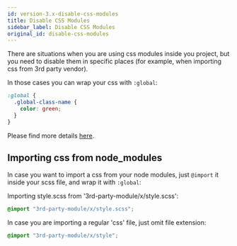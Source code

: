 ```yaml
---
id: version-3.x-disable-css-modules
title: Disable CSS Modules
sidebar_label: Disable CSS Modules
original_id: disable-css-modules
---
```


There are situations when you are using css modules inside you project, but you need to disable them in specific places (for example, when importing css from 3rd party vendor).

In those cases you can wrap your css with `:global`:

```css
:global {
  .global-class-name {
    color: green;
  }
}
```

Please find more details [here](https://github.com/css-modules/css-modules#exceptions).

## Importing css from node_modules

In case you want to import a css from your node modules, just `@import` it inside your scss file, and wrap it with `:global`:

Importing style.scss from '3rd-party-module/x/style.scss':

```scss
@import "3rd-party-module/x/style.scss";
```

In case you are importing a regular 'css' file, just omit file extension:

```scss
@import "3rd-party-module/x/style";
```
